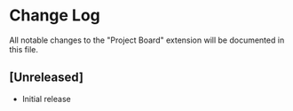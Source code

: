 # Change Log

All notable changes to the "Project Board" extension will be documented in this file.

## [Unreleased]

- Initial release
